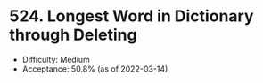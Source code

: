# 524. Longest Word in Dictionary through Deleting
- Difficulty: Medium
- Acceptance: 50.8% (as of 2022-03-14)
